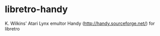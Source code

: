 libretro-handy
==============
K. Wilkins' Atari Lynx emultor Handy (http://handy.sourceforge.net/) for libretro
